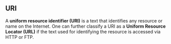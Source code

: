 ## URI
A **uniform resource identifier (URI)** is a text that identifies any resource or name on the Internet.
One can further classify a URI as a **Uniform Resource Locator (URL)** if the text used for identifying the resource 
is accessed via HTTP or FTP.
